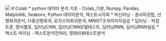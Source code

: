 <img src="https://img.shields.io/badge/Google Colab-F9AB00?style=flat-square&logo=Google Colab&logoColor=orange"/>
# Colab 
* python 데이터 분석 기초
  - Colab_기본, Numpy, Pandas, Matplotlib, Seaborn, Python 데이터분석, 텍스트시각화
* 머신러닝
  - 경사하강법, 선형회귀분석, 다중선형회귀, 로지스틱회귀분석, MNIST숫자이미지실습
* 딥러닝
  - 퍼셉트론, 텐서플로, 딥러닝CNN, 딥러닝CNN모델테스트, 딥러닝RNN, 딥러닝RNN실습
* 텍스트 마이닝
  - 텍스트분석전처리, 영화리뷰테스트분석
